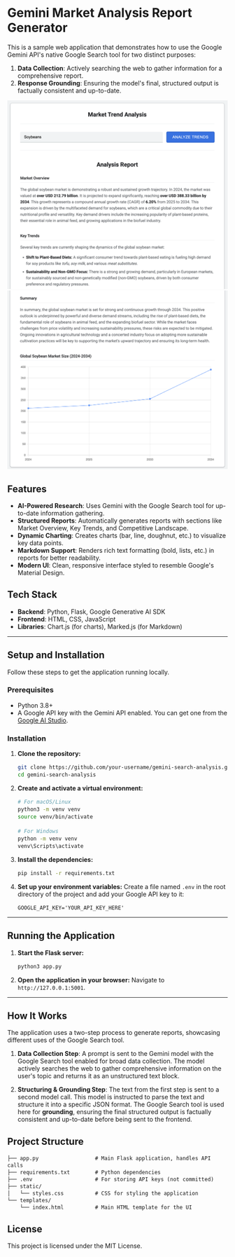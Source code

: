 # Gemini Market Analysis Report Generator

This is a sample web application that demonstrates how to use the Google Gemini API's native Google Search tool for two distinct purposes:
1.  **Data Collection**: Actively searching the web to gather information for a comprehensive report.
2.  **Response Grounding**: Ensuring the model's final, structured output is factually consistent and up-to-date.

![App Screenshot](resources/app_screenshot_1.png)
![App Screenshot](resources/app_screenshot_2.png)

## Features

- **AI-Powered Research**: Uses Gemini with the Google Search tool for up-to-date information gathering.
- **Structured Reports**: Automatically generates reports with sections like Market Overview, Key Trends, and Competitive Landscape.
- **Dynamic Charting**: Creates charts (bar, line, doughnut, etc.) to visualize key data points.
- **Markdown Support**: Renders rich text formatting (bold, lists, etc.) in reports for better readability.
- **Modern UI**: Clean, responsive interface styled to resemble Google's Material Design.

## Tech Stack

- **Backend**: Python, Flask, Google Generative AI SDK
- **Frontend**: HTML, CSS, JavaScript
- **Libraries**: Chart.js (for charts), Marked.js (for Markdown)

---

## Setup and Installation

Follow these steps to get the application running locally.

### Prerequisites

- Python 3.8+
- A Google API key with the Gemini API enabled. You can get one from the [Google AI Studio](https://aistudio.google.com/app/apikey).

### Installation

1.  **Clone the repository:**
    ```bash
    git clone https://github.com/your-username/gemini-search-analysis.git
    cd gemini-search-analysis
    ```

2.  **Create and activate a virtual environment:**
    ```bash
    # For macOS/Linux
    python3 -m venv venv
    source venv/bin/activate

    # For Windows
    python -m venv venv
    venv\Scripts\activate
    ```

3.  **Install the dependencies:**
    ```bash
    pip install -r requirements.txt
    ```

4.  **Set up your environment variables:**
    Create a file named `.env` in the root directory of the project and add your Google API key to it:
    ```
    GOOGLE_API_KEY='YOUR_API_KEY_HERE'
    ```

---

## Running the Application

1.  **Start the Flask server:**
    ```bash
    python3 app.py
    ```

2.  **Open the application in your browser:**
    Navigate to `http://127.0.0.1:5001`.

---

## How It Works

The application uses a two-step process to generate reports, showcasing different uses of the Google Search tool.

1.  **Data Collection Step**: A prompt is sent to the Gemini model with the Google Search tool enabled for broad data collection. The model actively searches the web to gather comprehensive information on the user's topic and returns it as an unstructured text block.

2.  **Structuring & Grounding Step**: The text from the first step is sent to a second model call. This model is instructed to parse the text and structure it into a specific JSON format. The Google Search tool is used here for **grounding**, ensuring the final structured output is factually consistent and up-to-date before being sent to the frontend.

## Project Structure

```
├── app.py                  # Main Flask application, handles API calls
├── requirements.txt        # Python dependencies
├── .env                    # For storing API keys (not committed)
├── static/
│   └── styles.css          # CSS for styling the application
└── templates/
    └── index.html          # Main HTML template for the UI
```

## License

This project is licensed under the MIT License.